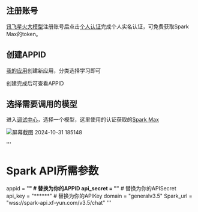 ## 注册账号

[讯飞星火大模型](https://xinghuo.xfyun.cn/sparkapi?ch=bytg-api01&msclkid=92b8e323883c124631ba843ca652d9b8)注册账号后点击[个人认证](https://console.xfyun.cn/user/authentication)完成个人实名认证，可免费获取Spark Max的token。

## 创建APPID

[我的应用](https://console.xfyun.cn/app/myapp)创建新应用，分类选择学习即可

创建完成后可查看APPID

## 选择需要调用的模型

进入[调试中心](https://console.xfyun.cn/services/sparkapiCenter)，选择一个模型，这里使用的认证获取的[Spark Max](https://console.xfyun.cn/services/bm35)

![屏幕截图 2024-10-31 185148](https://github.com/user-attachments/assets/450d182a-5413-45d6-b5db-0efe3283681c)

'''
# Spark API所需参数
appid = "******"  # 替换为你的APPID
api_secret = "******"  # 替换为你的APISecret
api_key = "******"  # 替换为你的APIKey
domain = "generalv3.5"
Spark_url = "wss://spark-api.xf-yun.com/v3.5/chat"
'''
